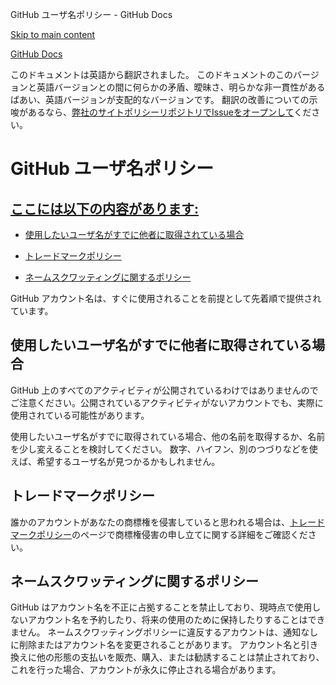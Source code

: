 GitHub ユーザ名ポリシー - GitHub Docs

[Skip to main content](#main-content)

[](/ja)[GitHub Docs](/ja)

このドキュメントは英語から翻訳されました。 このドキュメントのこのバージョンと英語バージョンとの間に何らかの矛盾、曖昧さ、明らかな非一貫性があるばあい、英語バージョンが支配的なバージョンです。 翻訳の改善についての示唆があるなら、[弊社のサイトポリシーリポジトリでIssueをオープンして](https://github.com/github/site-policy/issues)ください。

GitHub ユーザ名ポリシー
==========

[ここには以下の内容があります:](/github/site-policy/github-username-policy#in-this-article)
----------

* [使用したいユーザ名がすでに他者に取得されている場合](#what-if-the-username-i-want-is-already-taken)

* [トレードマークポリシー](#trademark-policy)

* [ネームスクワッティングに関するポリシー](#name-squatting-policy)

GitHub アカウント名は、すぐに使用されることを前提として先着順で提供されています。

[](#what-if-the-username-i-want-is-already-taken)使用したいユーザ名がすでに他者に取得されている場合
----------

GitHub 上のすべてのアクティビティが公開されているわけではありませんのでご注意ください。公開されているアクティビティがないアカウントでも、実際に使用されている可能性があります。

使用したいユーザ名がすでに取得されている場合、他の名前を取得するか、名前を少し変えることを検討してください。 数字、ハイフン、別のつづりなどを使えば、希望するユーザ名が見つかるかもしれません。

[](#trademark-policy)トレードマークポリシー
----------

誰かのアカウントがあなたの商標権を侵害していると思われる場合は、[トレードマークポリシー](/ja/articles/github-trademark-policy)のページで商標権侵害の申し立てに関する詳細をご確認ください。

[](#name-squatting-policy)ネームスクワッティングに関するポリシー
----------

GitHub はアカウント名を不正に占拠することを禁止しており、現時点で使用しないアカウント名を予約したり、将来の使用のために保持したりすることはできません。 ネームスクワッティングポリシーに違反するアカウントは、通知なしに削除またはアカウント名を変更されることがあります。 アカウント名と引き換えに他の形態の支払いを販売、購入、または勧誘することは禁止されており、これを行った場合、アカウントが永久に停止される場合があります。
